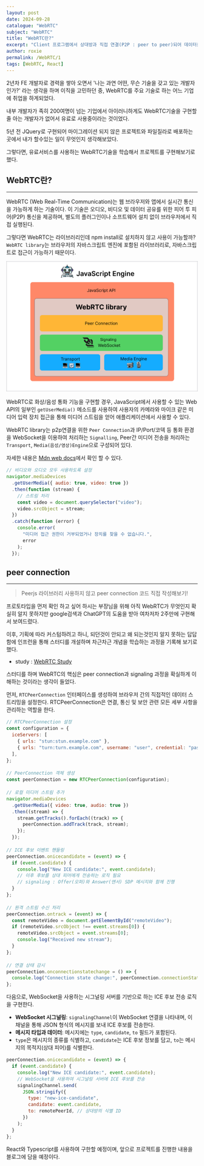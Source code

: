 ```yaml
---
layout: post
date: 2024-09-28
catalogue: "WebRTC"
subject: "WebRTC"
title: "WebRTC란?"
excerpt: "Client 프로그램에서 상대방과 직접 연결(P2P : peer to peer)되어 데이터를 주고받는 기술."
author: roxie
permalink: /WebRTC/1
tags: [WebRTC, React]
---
```


2년차 FE 개발자로 경력을 쌓아 오면서 '나는 과연 어떤, 무슨 기술을 갖고 있는 개발자인가?' 라는 생각을 하며 이직을 고민하던 중, WebRTC를 주요 기술로 하는 어느 기업에 취업을 하게되었다.

내부 개발자가 족히 200여명이 넘는 기업에서 아이러니하게도 WebRTC기술을 구현할 줄 아는 개발자가 없어서 유료로 사용중이라는 것이었다.

5년 전 JQuery로 구현되어 마이그레이션 되지 않은 프로젝트와 파일질라로 배포하는 곳에서 내가 할수있는 일이 무엇인지 생각해보았다.

그렇다면, 유료서비스를 사용하는 WebRTC기술을 학습해서 프로젝트를 구현해보기로 했다.

## WebRTC란?

---

WebRTC (Web Real-Time Communication)는 웹 브라우저와 앱에서 실시간 통신을 가능하게 하는 기술이다. 이 기술은 오디오, 비디오 및 데이터 공유를 위한 피어 투 피어(P2P) 통신을 제공하며, 별도의 플러그인이나 소프트웨어 설치 없이 브라우저에서 직접 실행된다.

그렇다면 WebRTC는 라이브러리인데 npm install로 설치하지 않고 사용이 가능할까?
`WebRTC library`는 브라우저의 자바스크립트 엔진에 포함된 라이브러리로, 자바스크립트로 접근이 가능하기 때문이다.

 <img src="/assets/img/content/WebRTC/001/001.png" alt="">
 
WebRTC로 화상/음성 통화 기능을 구현할 경우, JavaScript에서 사용할 수 있는 Web API의 일부인 `getUserMedia()` 메소드를 사용하여 사용자의 카메라와 마이크 같은 미디어 입력 장치 접근을 통해 미디어 스트림을 얻어 애플리케이션에서 사용할 수 있다.

WebRTC library는 p2p연결을 위한 `Peer Connection`과 IP/Port/코덱 등 통화 환경을 WebSocket을 이용하여 처리하는 `Signalling`, Peer간 미디어 전송을 처리하는 `Transport`, `Media(음성/영상)Engine`으로 구성되어 있다.

자세한 내용은 [Mdn web docs](https://developer.mozilla.org/en-US/docs/Web/API/MediaDevices/getUserMedia)에서 확인 할 수 있다.

```javascript
// 비디오와 오디오 모두 사용하도록 설정
navigator.mediaDevices
  .getUserMedia({ audio: true, video: true })
  .then(function (stream) {
    // 스트림 처리
    const video = document.querySelector("video");
    video.srcObject = stream;
  })
  .catch(function (error) {
    console.error(
      "미디어 접근 권한이 거부되었거나 장치를 찾을 수 없습니다.",
      error
    );
  });
```

## peer connection

---

> Peerjs 라이브러리 사용하지 않고 peer connection 코드 직접 작성해보기!

프로토타입을 먼저 확인 하고 싶어 하시는 부장님을 위해 아직 WebRTC가 무엇인지 확실히 알지 못하지만 google검색과 ChatGPT의 도움을 받아 여차저차 2주만에 구현해서 보여드렸다.

이후, 기획에 따라 커스텀하려고 하니, 되던것이 안되고 왜 되는것인지 알지 못하는 답답함에 인프런을 통해 스터디를 개설하며 차근차근 개념을 학습하는 과정을 기록해 보기로 했다.

- study : [WebRTC Study](https://roxiedev.notion.site/WebRTC-Study-f98d8917e0604aa69db6a17a1093a3cb)

스터디를 하며 WebRTC의 핵심은 peer connection과 signaling 과정을 확실하게 이해하는 것이라는 생각이 들었다.

먼저, `RTCPeerConnection` 인터페이스를 생성하여 브라우저 간의 직접적인 데이터 스트리밍을 설정한다.
RTCPeerConnection은 연결, 통신 및 보안 관련 모든 세부 사항을 관리하는 역할을 한다.

<!-- <div class="file-name">protos/person.proto</div> -->

```javascript
// RTCPeerConnection 설정
const configuration = {
  iceServers: [
    { urls: "stun:stun.example.com" },
    { urls: "turn:turn.example.com", username: "user", credential: "pass" },
  ],
};

// PeerConnection 객체 생성
const peerConnection = new RTCPeerConnection(configuration);

// 로컬 미디어 스트림 추가
navigator.mediaDevices
  .getUserMedia({ video: true, audio: true })
  .then((stream) => {
    stream.getTracks().forEach((track) => {
      peerConnection.addTrack(track, stream);
    });
  });

// ICE 후보 이벤트 핸들링
peerConnection.onicecandidate = (event) => {
  if (event.candidate) {
    console.log("New ICE candidate:", event.candidate);
    // 이후 후보를 상대 피어에게 전송하는 로직 필요
    // signaling : Offer(오퍼)와 Answer(앤서) SDP 메시지와 함께 진행
  }
};

// 원격 스트림 수신 처리
peerConnection.ontrack = (event) => {
  const remoteVideo = document.getElementById("remoteVideo");
  if (remoteVideo.srcObject !== event.streams[0]) {
    remoteVideo.srcObject = event.streams[0];
    console.log("Received new stream");
  }
};

// 연결 상태 감시
peerConnection.onconnectionstatechange = () => {
  console.log("Connection state change:", peerConnection.connectionState);
};
```

다음으로, WebSocket을 사용하는 시그널링 서버를 기반으로 하는 ICE 후보 전송 로직을 구현한다.

- **WebSocket 시그널링**: `signalingChannel`이 WebSocket 연결을 나타내며, 이 채널을 통해 JSON 형식의 메시지를 보내 ICE 후보를 전송한다.
- **메시지 타입과 데이터**: 메시지에는 `type`, `candidate`, `to` 필드가 포함된다.&#x20;
- `type`은 메시지의 종류를 식별하고, `candidate`는 ICE 후보 정보를 담고, `to`는 메시지의 목적지(상대 피어)를 식별한다.

```javascript
peerConnection.onicecandidate = (event) => {
  if (event.candidate) {
    console.log("New ICE candidate:", event.candidate);
    // WebSocket을 사용하여 시그널링 서버에 ICE 후보를 전송
    signalingChannel.send(
      JSON.stringify({
        type: "new-ice-candidate",
        candidate: event.candidate,
        to: remotePeerId, // 상대방의 식별 ID
      })
    );
  }
};
```

React와 Typescript를 사용하여 구한할 예정이며, 앞으로 프로젝트를 진행한 내용을 블로그에 담을 예정이다.

